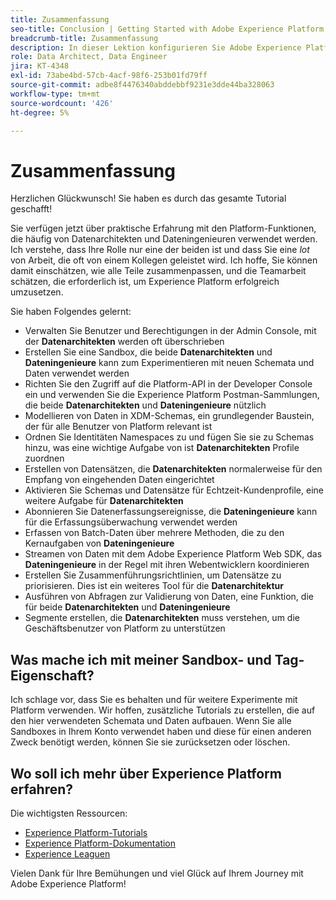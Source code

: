 ```yaml
---
title: Zusammenfassung
seo-title: Conclusion | Getting Started with Adobe Experience Platform for Data Architects and Data Engineers
breadcrumb-title: Zusammenfassung
description: In dieser Lektion konfigurieren Sie Adobe Experience Platform-Benutzerberechtigungen anhand der Admin Console der Adobe.
role: Data Architect, Data Engineer
jira: KT-4348
exl-id: 73abe4bd-57cb-4acf-98f6-253b01fd79ff
source-git-commit: adbe8f4476340abddebbf9231e3dde44ba328063
workflow-type: tm+mt
source-wordcount: '426'
ht-degree: 5%

---
```


# Zusammenfassung

<!--5min-->

Herzlichen Glückwunsch! Sie haben es durch das gesamte Tutorial geschafft!

Sie verfügen jetzt über praktische Erfahrung mit den Platform-Funktionen, die häufig von Datenarchitekten und Dateningenieuren verwendet werden. Ich verstehe, dass Ihre Rolle nur eine der beiden ist und dass Sie eine _lot_ von Arbeit, die oft von einem Kollegen geleistet wird. Ich hoffe, Sie können damit einschätzen, wie alle Teile zusammenpassen, und die Teamarbeit schätzen, die erforderlich ist, um Experience Platform erfolgreich umzusetzen.

Sie haben Folgendes gelernt:

* Verwalten Sie Benutzer und Berechtigungen in der Admin Console, mit der **Datenarchitekten** werden oft überschrieben
* Erstellen Sie eine Sandbox, die beide **Datenarchitekten** und **Dateningenieure** kann zum Experimentieren mit neuen Schemata und Daten verwendet werden
* Richten Sie den Zugriff auf die Platform-API in der Developer Console ein und verwenden Sie die Experience Platform Postman-Sammlungen, die beide **Datenarchitekten** und **Dateningenieure** nützlich
* Modellieren von Daten in XDM-Schemas, ein grundlegender Baustein, der für alle Benutzer von Platform relevant ist
* Ordnen Sie Identitäten Namespaces zu und fügen Sie sie zu Schemas hinzu, was eine wichtige Aufgabe von ist **Datenarchitekten** Profile zuordnen
* Erstellen von Datensätzen, die **Datenarchitekten** normalerweise für den Empfang von eingehenden Daten eingerichtet
* Aktivieren Sie Schemas und Datensätze für Echtzeit-Kundenprofile, eine weitere Aufgabe für **Datenarchitekten**
* Abonnieren Sie Datenerfassungsereignisse, die **Dateningenieure** kann für die Erfassungsüberwachung verwendet werden
* Erfassen von Batch-Daten über mehrere Methoden, die zu den Kernaufgaben von **Dateningenieure**
* Streamen von Daten mit dem Adobe Experience Platform Web SDK, das **Dateningenieure** in der Regel mit ihren Webentwicklern koordinieren
* Erstellen Sie Zusammenführungsrichtlinien, um Datensätze zu priorisieren. Dies ist ein weiteres Tool für die **Datenarchitektur**
* Ausführen von Abfragen zur Validierung von Daten, eine Funktion, die für beide **Datenarchitekten** und **Dateningenieure**
* Segmente erstellen, die **Datenarchitekten** muss verstehen, um die Geschäftsbenutzer von Platform zu unterstützen



## Was mache ich mit meiner Sandbox- und Tag-Eigenschaft?

Ich schlage vor, dass Sie es behalten und für weitere Experimente mit Platform verwenden. Wir hoffen, zusätzliche Tutorials zu erstellen, die auf den hier verwendeten Schemata und Daten aufbauen. Wenn Sie alle Sandboxes in Ihrem Konto verwendet haben und diese für einen anderen Zweck benötigt werden, können Sie sie zurücksetzen oder löschen.

## Wo soll ich mehr über Experience Platform erfahren?

Die wichtigsten Ressourcen:

* [Experience Platform-Tutorials](https://experienceleague.adobe.com/docs/platform-learn/tutorials/overview.html?lang=de)
* [Experience Platform-Dokumentation](https://experienceleague.adobe.com/docs/experience-platform/landing/home.html?lang=de)
* [Experience Leaguen](https://experienceleague.adobe.com/?lang=de#dashboard/learning)

Vielen Dank für Ihre Bemühungen und viel Glück auf Ihrem Journey mit Adobe Experience Platform!
